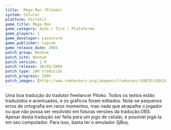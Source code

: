 ```yaml
---
title:  Mega Man (Pitoko)
system: Celular
platform: Portátil
game_title: Mega Man
game_category: Ação / Tiro / Plataforma
game_players: 1
game_developer: Lavastorm
game_publisher: Capcom
game_release_date: 2004
patch_group: Nenhum
patch_site: Nenhum
patch_version: 1.0
patch_release: 30/05/2009
patch_type: JAR traduzido
patch_progress: 100%
patch_images: [http://www.romhackers.org/imagens/traducoes/%5BCEL%5D%20Mega%20Man%20-%20Pitoko%20-%201.png,http://www.romhackers.org/imagens/traducoes/%5BCEL%5D%20Mega%20Man%20-%20Pitoko%20-%202.png,http://www.romhackers.org/imagens/traducoes/%5BCEL%5D%20Mega%20Man%20-%20Pitoko%20-%203.png]
---
```

Uma boa tradução do tradutor freelancer Pitoko. Todos os textos estão traduzidos e acentuados, e os gráficos foram editados. Nota-se pequenos erros de ortografia em raros momentos, mas nada que atrapalhe o jogador ou que não possa ser resolvido em futuras versões da tradução.OBS: Apesar desta tradução ser feita para um jogo de celular, é possível jogá-la em seu computador. Para isso, basta ter o emulador SjBoy.